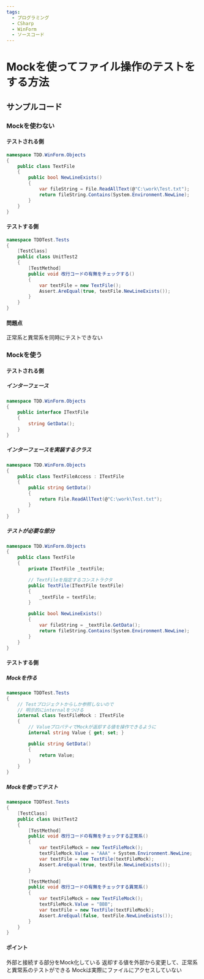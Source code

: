 ```yaml
---
tags:
  - プログラミング
  - CSharp
  - WinForm
  - ソースコード
---
```

# Mockを使ってファイル操作のテストをする方法

## サンプルコード

### Mockを使わない

#### テストされる側

```c#
namespace TDD.WinForm.Objects
{
    public class TextFile
    {
        public bool NewLineExists()
        {
            var fileString = File.ReadAllText(@"C:\work\Test.txt");
            return fileString.Contains(System.Environment.NewLine);
        }
    }
}
```

#### テストする側

```c#
namespace TDDTest.Tests
{
    [TestClass]
    public class UnitTest2
    {
        [TestMethod]
        public void 改行コードの有無をチェックする()
        {
            var textFile = new TextFile();
            Assert.AreEqual(true, textFile.NewLineExists());
        }
    }
}
```

#### 問題点

正常系と異常系を同時にテストできない

### Mockを使う

#### テストされる側
##### インターフェース

```c#
namespace TDD.WinForm.Objects
{
    public interface ITextFile
    {
        string GetData();
    }
}
```

##### インターフェースを実装するクラス

```c#
namespace TDD.WinForm.Objects
{
    public class TextFileAccess : ITextFile
    {
        public string GetData()
        {
            return File.ReadAllText(@"C:\work\Test.txt");
        }
    }
}
```

##### テストが必要な部分

```c#
namespace TDD.WinForm.Objects
{
    public class TextFile
    {
        private ITextFile _textFile;

        // TextFileを指定するコンストラクタ
        public TextFile(ITextFile textFile)
        {
            _textFile = textFile;
        }

        public bool NewLineExists()
        {
            var fileString = _textFile.GetData();
            return fileString.Contains(System.Environment.NewLine);
        }
    }
}
```

#### テストする側

##### Mockを作る

```c#
namespace TDDTest.Tests
{
    // Testプロジェクトからしか参照しないので
    // 明示的にinternalをつける
    internal class TextFileMock : ITextFile
    {
        // ValueプロパティでMockが返却する値を操作できるように
        internal string Value { get; set; }

        public string GetData()
        {
            return Value;
        }
    }
}
```


##### Mockを使ってテスト

```c#
namespace TDDTest.Tests
{
    [TestClass]
    public class UnitTest2
    {
        [TestMethod]
        public void 改行コードの有無をチェックする正常系()
        {
            var textFileMock = new TextFileMock();
            textFileMock.Value = "AAA" + System.Environment.NewLine;
            var textFile = new TextFile(textFileMock);
            Assert.AreEqual(true, textFile.NewLineExists());
        }

        [TestMethod]
        public void 改行コードの有無をチェックする異常系()
        {
            var textFileMock = new TextFileMock();
            textFileMock.Value = "BBB";
            var textFile = new TextFile(textFileMock);
            Assert.AreEqual(false, textFile.NewLineExists());
        }
    }
}
```

#### ポイント

外部と接続する部分をMock化している
返却する値を外部から変更して、正常系と異常系のテストができる
Mockは実際にファイルにアクセスしていない